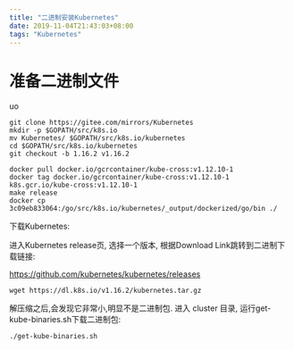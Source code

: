 ```yaml
---
title: "二进制安装Kubernetes"
date: 2019-11-04T21:43:03+08:00
tags: "Kubernetes"
---
```


# 准备二进制文件

uo

```
git clone https://gitee.com/mirrors/Kubernetes
mkdir -p $GOPATH/src/k8s.io
mv Kubernetes/ $GOPATH/src/k8s.io/kubernetes
cd $GOPATH/src/k8s.io/kubernetes
git checkout -b 1.16.2 v1.16.2
```

```
docker pull docker.io/gcrcontainer/kube-cross:v1.12.10-1
docker tag docker.io/gcrcontainer/kube-cross:v1.12.10-1 k8s.gcr.io/kube-cross:v1.12.10-1
make release
docker cp 3c09eb833064:/go/src/k8s.io/kubernetes/_output/dockerized/go/bin ./
```

下载Kubernetes:

进入Kubernetes release页, 选择一个版本, 根据Download Link跳转到二进制下载链接:

https://github.com/kubernetes/kubernetes/releases

```
wget https://dl.k8s.io/v1.16.2/kubernetes.tar.gz
```
解压缩之后,会发现它非常小,明显不是二进制包. 进入 cluster 目录, 运行get-kube-binaries.sh下载二进制包:
```
./get-kube-binaries.sh
```
